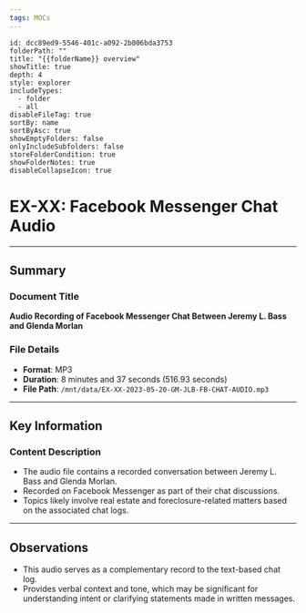 ```yaml
---
tags: MOCs
---
```

```folder-overview
id: dcc89ed9-5546-401c-a092-2b006bda3753
folderPath: ""
title: "{{folderName}} overview"
showTitle: true
depth: 4
style: explorer
includeTypes:
  - folder
  - all
disableFileTag: true
sortBy: name
sortByAsc: true
showEmptyFolders: false
onlyIncludeSubfolders: false
storeFolderCondition: true
showFolderNotes: true
disableCollapseIcon: true
```

# EX-XX: Facebook Messenger Chat Audio

---

## Summary

### Document Title
**Audio Recording of Facebook Messenger Chat Between Jeremy L. Bass and Glenda Morlan**

### File Details
- **Format**: MP3
- **Duration**: 8 minutes and 37 seconds (516.93 seconds)
- **File Path**: `/mnt/data/EX-XX-2023-05-20-GM-JLB-FB-CHAT-AUDIO.mp3`

---

## Key Information

### Content Description
- The audio file contains a recorded conversation between Jeremy L. Bass and Glenda Morlan.
- Recorded on Facebook Messenger as part of their chat discussions.
- Topics likely involve real estate and foreclosure-related matters based on the associated chat logs.

---

## Observations
- This audio serves as a complementary record to the text-based chat log.
- Provides verbal context and tone, which may be significant for understanding intent or clarifying statements made in written messages.

